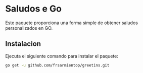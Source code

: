 # Saludos e Go

Este paquete proporciona una forma simple de obtener saludos personalizados en GO.

## Instalacion 
Ejecuta el siguiente comando para instalar el paquete:
```bash
go get -u github.com/frsarmientop/greetins.git